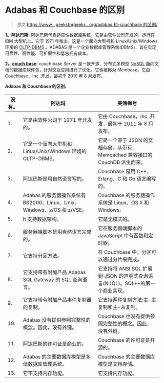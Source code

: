 # Adabas 和 Couchbase 的区别

> 原文:[https://www . geeksforgeeks . org/adabas 和-couchbase 的区别/](https://www.geeksforgeeks.org/difference-between-adabas-and-couchbase/)

**1。阿达巴斯:**
阿达巴斯代表适应性数据库系统。它是由软件公司开发的，运行在 IBM 大型机上。它于 1971 年推出。这是一个面向大型机和 Linux/Unix/Windows 环境的 [OLTP-DBMS](https://www.geeksforgeeks.org/on-line-transaction-processing-oltp-system-in-dbms/) 。ADABAS 是一个企业数据库管理系统(DBMS)，旨在实现可靠性、高性能、可扩展性和低总拥有成本。

**2。[couch base](https://www.geeksforgeeks.org/introduction-to-couchbase/):**
couch base Server 是一款开源、分布式多模型 [NoSQL](https://www.geeksforgeeks.org/introduction-to-nosql/) 面向文档的数据库软件包，针对交互应用进行了优化。它也被称为 Membase。它由 Couchbase，Inc .开发，最初于 2010 年 8 月发布。

**Adabas 和 Couchbase 的区别:**

<center>

| 没有。 | 阿达玛 | 美洲狮号 |
| --- | --- | --- |
| 1. | 它是由软件公司于 1971 年开发的。 | 它由 Couchbase，Inc .开发，最初于 2011 年 8 月发布。 |
| 2. | 它是一个面向大型机和 Linux/Unix/Windows 环境的 OLTP-DBMS。 | 它是一个基于 JSON 的文档存储，从带有 Memcached 兼容接口的 CouchDB 派生而来。 |
| 3. | 阿达巴斯是用自然语言写的。 | Couchbase 是用 C++、Erlang、C 和 Go 语言编写的。 |
| 4. | Adabas 的服务器操作系统有 BS2000、Linux、Unix、Windows、z/OS 和 z/VSE。 | Couchbase 的服务器操作系统是 Linux、OS X 和 Windows。 |
| 5. | It 支持数据架构。 | 它是无模式的。 |
| 6. | 服务器端脚本是用自然语言完成的。 | 它在服务器端脚本的 JavaScript 中有函数和定时器。 |
| 7. | 它支持分区方法。 | 在 Couchbase 中，分区可以通过分片来完成。 |
| 8. | 它支持带有附加产品 Adabas SQL Gateway 的 SQL 查询语言。 | 它支持将 ANSI SQL 扩展到 JSON 的声明式查询语言(N1QL)。SQL++的第一个商业实现。 |
| 9. | 它支持带有附加产品事件复制器的复制。 | 它支持两种复制方法:主-主复制和主-从复制。 |
| 10. | Adabas 没有提供参照完整性的概念。因此，没有外键。 | Couchbase 也没有提供参照完整性的概念。因此，没有外键。 |
| 11. | 阿达巴斯的许可证是商业的。 | Couchbase 的许可证是开源的。 |
| 12. | Adabas 的主要数据库模型是多值数据库管理系统。 | Couchbase 的主要数据库模型是文档存储。 |
| 13. | 它不支持内存功能。 | 它支持内存功能。 |

</center>